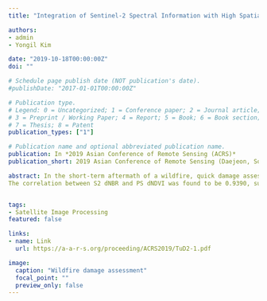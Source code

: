 ```yaml
---
title: "Integration of Sentinel-2 Spectral Information with High Spatial Resolution Planetscope Imagery for Wildfire Damage Assessment"

authors:
- admin
- Yongil Kim

date: "2019-10-18T00:00:00Z"
doi: ""

# Schedule page publish date (NOT publication's date).
#publishDate: "2017-01-01T00:00:00Z"

# Publication type.
# Legend: 0 = Uncategorized; 1 = Conference paper; 2 = Journal article;
# 3 = Preprint / Working Paper; 4 = Report; 5 = Book; 6 = Book section;
# 7 = Thesis; 8 = Patent
publication_types: ["1"]

# Publication name and optional abbreviated publication name.
publication: In *2019 Asian Conference of Remote Sensing (ACRS)*
publication_short: 2019 Asian Conference of Remote Sensing (Daejeon, South Korea)

abstract: In the short-term aftermath of a wildfire, quick damage assessment is significant to implement efficient disaster response, but the acquisition of reliable reference data can be difficult. Remote sensing (RS) methods using satellite imagery can provide a rapid means to quantify the distribution (burn area) and level of damage (burn severity) for wildfire damage assessment. However, optical satellite images are limited by their spatial and temporal resolutions. In this study, Planetscope (PS) and Sentinel-2 (S2) images were processed to evaluate the Okgye, Sokho, and Inje wildfires in terms of their burned area using differential images of spectral indices. First, Normalized Burn Ratio (NBR) of S2 images and Normalized Vegetation Index (NDVI) of PS images were processed.
The correlation between S2 dNBR and PS dNDVI was found to be 0.9390, suggesting the similarity between the two spectral index calculations. Second, to fully utilize the superior spatio-temporal resolution of PS and the broader spectral range of S2, dNBR spectral information from S2 (20 m spatial resolution) was transferred to the high spatial resolution PS dNDVI result (3 m spatial resolution) by histogram matching. The results revealed that this integrated approach classified the burned area of the Okgye wildfire more accurately because the histogram-matched image was able to discriminate smaller features more clearly, such as patches of bare soil and narrow roads. However, this method struggled to estimate burned area for the Sokcho and Inje wildfire study areas due to overestimation in mixed land cover areas and underestimation in mountainous topography, respectively. Although the performance of the histogram matching method can be scene-specific, the intervals from the histogram-matched results can be used as potential benchmarking values for future wildfire damage assessment using VIS-NIR imagery.


tags:
- Satellite Image Processing
featured: false

links:
- name: Link
  url: https://a-a-r-s.org/proceeding/ACRS2019/TuD2-1.pdf

image:
  caption: "Wildfire damage assessment"
  focal_point: ""
  preview_only: false
---
```

